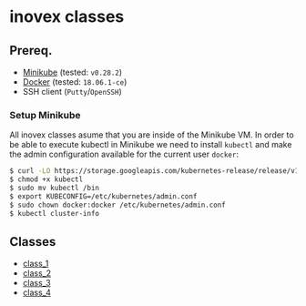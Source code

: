# inovex classes

## Prereq.

- [Minikube](https://kubernetes.io/docs/tasks/tools/install-minikube) (tested: `v0.28.2`)
- [Docker](https://docs.docker.com/install) (tested: `18.06.1-ce`)
- SSH client (`Putty`/`OpenSSH`)

### Setup Minikube

All inovex classes asume that you are inside of the Minikube VM. In order to be able to execute kubectl in Minikube we need to install `kubectl` and make the admin configuration available for the current user `docker`:

```bash
$ curl -LO https://storage.googleapis.com/kubernetes-release/release/v1.11.3/bin/linux/amd64/kubectl
$ chmod +x kubectl
$ sudo mv kubectl /bin
$ export KUBECONFIG=/etc/kubernetes/admin.conf
$ sudo chown docker:docker /etc/kubernetes/admin.conf
$ kubectl cluster-info
```

## Classes

- [class_1](./class_1)
- [class_2](./class_2)
- [class_3](./class_3)
- [class_4](./class_4)
